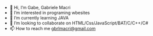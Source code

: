 - 👋 Hi, I’m Gabe, Gabriele Macri
- 👀 I’m interested in programing wbesites
- 🌱 I’m currently learning JAVA
- 💞️ I’m looking to collaborate on HTML/Css/JavaScript/BAT/C/C++/C#
- 📫 How to reach me gbrlmacri@gmail.com

<!---
G1A1B1E/G1A1B1E is a ✨ special ✨ repository because its `README.md` (this file) appears on your GitHub profile.
You can click the Preview link to take a look at your changes.
--->
